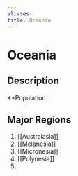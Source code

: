 ```yaml
---
aliases:
title: Oceania
---
```

# Oceania
## Description
**Population 

## Major Regions
1. [[Australasia]]
2. [[Melanesia]]
3. [[Micronesia]]
4. [[Polynesia]]
5. 